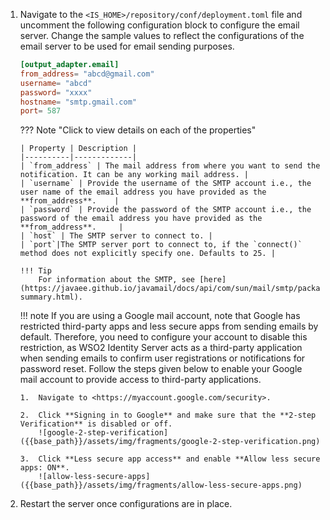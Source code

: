 1.  Navigate to the `<IS_HOME>/repository/conf/deployment.toml` file and uncomment the following configuration block to configure the email server. Change the sample values to reflect the configurations of the email server to be used for email sending purposes.

    ```toml
    [output_adapter.email]
    from_address= "abcd@gmail.com"
    username= "abcd"
    password= "xxxx"
    hostname= "smtp.gmail.com"
    port= 587
    ```

    ??? Note "Click to view details on each of the properties"

        | Property | Description |
        |----------|-------------|
        | `from_address` | The mail address from where you want to send the notification. It can be any working mail address. |
        | `username` | Provide the username of the SMTP account i.e., the user name of the email address you have provided as the **from_address**.    |
        | `password` | Provide the password of the SMTP account i.e., the password of the email address you have provided as the **from_address**.     |
        | `host` | The SMTP server to connect to. |
        | `port`|The SMTP server port to connect to, if the `connect()` method does not explicitly specify one. Defaults to 25. |
    
        !!! Tip 
            For information about the SMTP, see [here](https://javaee.github.io/javamail/docs/api/com/sun/mail/smtp/package-summary.html).
            
    !!! note
        If you are using a Google mail account, note that Google has restricted third-party apps and less secure apps from sending emails by default. Therefore, you need to configure your account to disable this restriction, as WSO2 Identity Server acts as a third-party application when sending emails to confirm user registrations or notifications for password reset. Follow the steps given below to enable your Google mail account to provide access to third-party applications.

        1.  Navigate to <https://myaccount.google.com/security>.
        
        2.  Click **Signing in to Google** and make sure that the **2-step Verification** is disabled or off.
            ![google-2-step-verification]({{base_path}}/assets/img/fragments/google-2-step-verification.png)
            
        3.  Click **Less secure app access** and enable **Allow less secure apps: ON**.
            ![allow-less-secure-apps]({{base_path}}/assets/img/fragments/allow-less-secure-apps.png)  
    
2. Restart the server once configurations are in place. 
